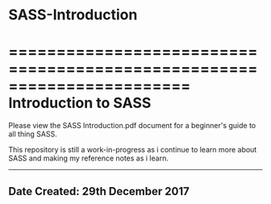 # SASS-Introduction

=======================================================================
Introduction to SASS
=======================================================================

Please view the SASS Introduction.pdf document for a beginner's guide to all thing SASS.

This repository is still a work-in-progress as i continue to learn more about SASS and making my reference notes as i learn.

-----------------------------------------------------------------------
Date Created: 29th December 2017
-----------------------------------------------------------------------